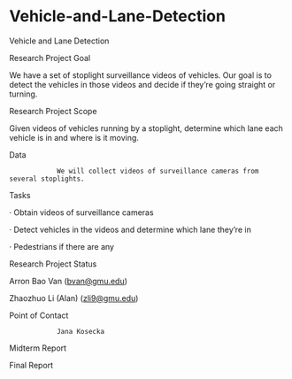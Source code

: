# Vehicle-and-Lane-Detection
Vehicle and Lane Detection

Research Project Goal

We have a set of stoplight surveillance videos of vehicles. Our goal is to detect the vehicles in those videos and decide if they’re going straight or turning.

Research Project Scope

Given videos of vehicles running by a stoplight, determine which lane each vehicle is in and where is it moving.

Data

                We will collect videos of surveillance cameras from several stoplights.

Tasks

·         Obtain videos of surveillance cameras

·         Detect vehicles in the videos and determine which lane they’re in

·         Pedestrians if there are any

Research Project Status

Arron Bao Van (bvan@gmu.edu)

Zhaozhuo Li (Alan) (zli9@gmu.edu)

Point of Contact

                Jana Kosecka

Midterm Report

Final Report
